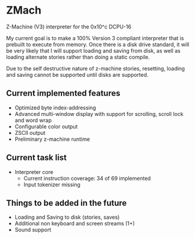 ZMach
=====

Z-Machine (V3) interpreter for the 0x10^c DCPU-16

My current goal is to make a 100% Version 3 compliant interpreter 
that is prebuilt to execute from memory.  Once there is a disk
drive standard, it will be very likely that I will support loading
and saving from disk, as well as loading alternate stories rather
than doing a static compile.

Due to the self destructive nature of z-machine stories, resetting, loading
and saving cannot be supported until disks are supported.

Current implemented features
----------------------------
* Optimized byte index-addressing
* Advanced multi-window display with support for scrolling, scroll lock and word wrap
* Configurable color output
* ZSCII output
* Preliminary z-machine runtime

Current task list
-----------------
* Interpreter core
    * Current instruction coverage: 34 of 69 implemented
    * Input tokenizer missing

Things to be added in the future
--------------------------------
* Loading and Saving to disk (stories, saves)
* Additional non keyboard and screen streams (1+)
* Sound support

